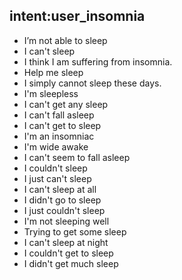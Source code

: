 ## intent:user_insomnia
- I’m not able to sleep
- I can't sleep
- I think I am suffering from insomnia.
- Help me sleep
- I simply cannot sleep these days.
- I'm sleepless
- I can't get any sleep
- I can't fall asleep
- I can't get to sleep
- I'm an insomniac
- I'm wide awake
- I can't seem to fall asleep
- I couldn't sleep
- I just can't sleep
- I can't sleep at all
- I didn't go to sleep
- I just couldn't sleep
- I'm not sleeping well
- Trying to get some sleep
- I can't sleep at night
- I couldn't get to sleep
- I didn't get much sleep